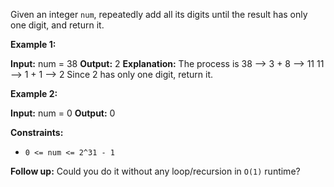 
Given an integer  `num`, repeatedly add all its digits until the result has only one digit, and return it.

**Example 1:**

**Input:** num = 38
**Output:** 2
**Explanation:** The process is
38 --> 3 + 8 --> 11
11 --> 1 + 1 --> 2
Since 2 has only one digit, return it.

**Example 2:**

**Input:** num = 0
**Output:** 0

**Constraints:**

-   `0 <= num <= 2^31 - 1`

**Follow up:**  Could you do it without any loop/recursion in  `O(1)`  runtime?